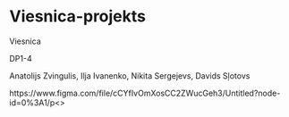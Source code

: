 # Viesnica-projekts
<p>Viesnica</p>
<p>DP1-4</p>
<p>Anatolijs Zvingulis, Ilja Ivanenko, Nikita Sergejevs, Davids Sļotovs</p>
<p>https://www.figma.com/file/cCYfIvOmXosCC2ZWucGeh3/Untitled?node-id=0%3A1/p<>
